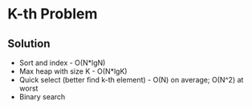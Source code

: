 # K-th Problem

## Solution

- Sort and index - O(N*lgN)
- Max heap with size K - O(N*lgK)
- Quick select (better find k-th element) - O(N) on average; O(N^2) at worst
- Binary search
